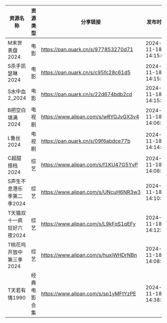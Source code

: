 | 资源名称            | 资源类型   | 分享链接                                 | 发布时间                |
| --------------- | ------ | ------------------------------------ | ------------------- |
| M末世表盘2024       | 电影     | https://pan.quark.cn/s/977853270d71  | 2024-11-18 14:15:01 |
| S杀手凯瑟琳2024      | 电影     | https://pan.quark.cn/s/c95fc28c61d5  | 2024-11-18 14:15:11 |
| S水中血2_2024      | 电影     | https://pan.quark.cn/s/22d674bdb2cd  | 2024-11-18 14:15:21 |
| B把空白填满2024      | 电视剧    | https://www.alipan.com/s/wRYGJvGX3v4 | 2024-11-18 14:06:15 |
| L鲁丝2024         | 电视剧    | https://pan.quark.cn/s/09f6abdce77b  | 2024-11-18 14:14:43 |
| C超甜搭档2024       | 综艺     | https://www.alipan.com/s/f1KU47G5YvP | 2024-11-18 14:08:13 |
| S声生不息港乐季第二季2024 | 综艺     | https://www.alipan.com/s/UNcuH6NR3w3 | 2024-11-18 14:10:11 |
| T天猫双十一疯狂好六夜2024 | 综艺     | https://www.alipan.com/s/L9kFqS1qEFy | 2024-11-18 14:12:12 |
| T桃花坞开放中第三季2024  | 综艺     | https://www.alipan.com/s/huxjWHDrNBn | 2024-11-18 14:08:10 |
| T天若有情1990       | 经典电影合集 | https://www.alipan.com/s/sp1yMFtYzPE | 2024-11-18 14:38:29 |
